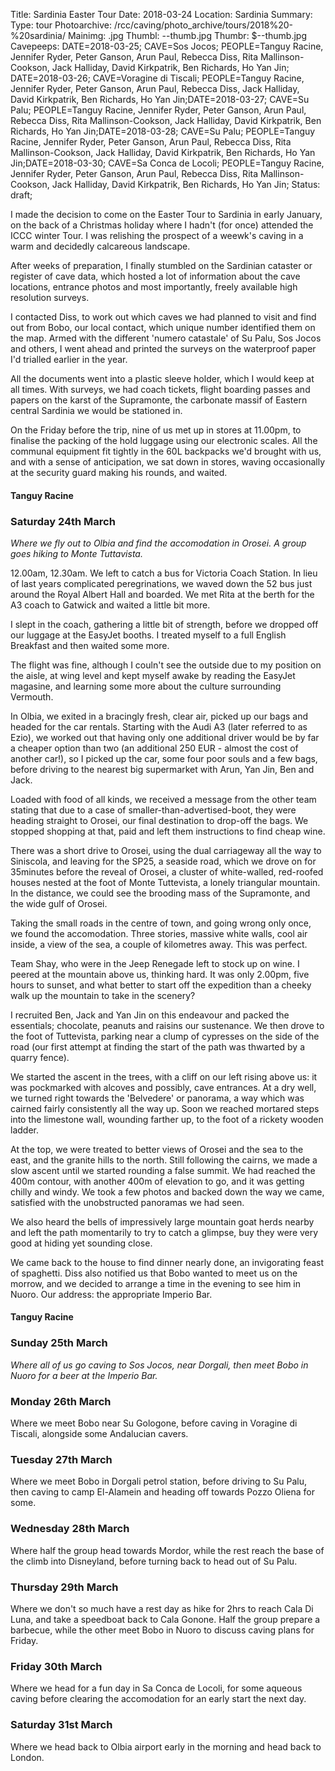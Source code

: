 Title: Sardinia Easter Tour Date: 2018-03-24 Location: Sardinia Summary: 
Type: tour Photoarchive: /rcc/caving/photo_archive/tours/2018%20-%20sardinia/ Mainimg: .jpg Thumbl: --thumb.jpg Thumbr: $--thumb.jpg Cavepeeps: DATE=2018-03-25; CAVE=Sos Jocos; PEOPLE=Tanguy Racine, Jennifer Ryder, Peter Ganson, Arun Paul, Rebecca Diss, Rita Mallinson-Cookson, Jack Halliday, David Kirkpatrik, Ben Richards, Ho Yan Jin; DATE=2018-03-26; CAVE=Voragine di Tiscali; PEOPLE=Tanguy Racine, Jennifer Ryder, Peter Ganson, Arun Paul, Rebecca Diss, Jack Halliday, David Kirkpatrik, Ben Richards, Ho Yan Jin;DATE=2018-03-27; CAVE=Su Palu; PEOPLE=Tanguy Racine, Jennifer Ryder, Peter Ganson, Arun Paul, Rebecca Diss, Rita Mallinson-Cookson, Jack Halliday, David Kirkpatrik, Ben Richards, Ho Yan Jin;DATE=2018-03-28; CAVE=Su Palu; PEOPLE=Tanguy Racine, Jennifer Ryder, Peter Ganson, Arun Paul, Rebecca Diss, Rita Mallinson-Cookson, Jack Halliday, David Kirkpatrik, Ben Richards, Ho Yan Jin;DATE=2018-03-30; CAVE=Sa Conca de Locoli; PEOPLE=Tanguy Racine, Jennifer Ryder, Peter Ganson, Arun Paul, Rebecca Diss, Rita Mallinson-Cookson, Jack Halliday, David Kirkpatrik, Ben Richards, Ho Yan Jin;
Status: draft;

I made the decision to come on the Easter Tour to Sardinia in early January, on the back of a Christmas holiday where I hadn't (for once) attended the ICCC winter Tour. I was relishing the prospect of a weewk's caving in a warm and decidedly calcareous landscape. 

After weeks of preparation, I finally stumbled on the Sardinian cataster or register of cave data, which hosted a lot of information about the cave locations, entrance photos and most importantly, freely available high resolution surveys.

I contacted Diss, to work out which caves we had planned to visit and find out from Bobo, our local contact, which unique number identified them on the map. Armed with the different 'numero catastale' of Su Palu, Sos Jocos and others, I went ahead and printed the surveys on the waterproof paper I'd trialled earlier in the year. 

All the documents went into a plastic sleeve holder, which I would keep at all times. With surveys, we had coach tickets, flight boarding passes and papers on the karst of the Supramonte, the carbonate massif of Eastern central Sardinia we would be stationed in.

On the Friday before the trip, nine of us met up in stores at 11.00pm, to finalise the packing of the hold luggage using our electronic scales. All the communal equipment fit tightly in the 60L backpacks we'd brought with us, and with a sense of anticipation, we sat down in stores, waving occasionally at the security guard making his rounds, and waited. 

#### Tanguy Racine

### Saturday 24th March
*Where we fly out to Olbia and find the accomodation in Orosei. A group goes hiking to Monte Tuttavista.*

12.00am, 12.30am.  We left to catch a bus for Victoria Coach Station. In lieu of last years complicated peregrinations, we waved down the 52 bus just around the Royal Albert Hall and boarded. We met Rita at the berth for the A3 coach to Gatwick and waited a little bit more. 

I slept in the coach, gathering a little bit of strength, before we dropped off our luggage at the EasyJet booths. I treated myself to a full English Breakfast and then waited some more. 

The flight was fine, although I couln't see the outside due to my position on the aisle, at wing level and kept myself awake by reading the EasyJet magasine, and learning some more about the culture surrounding Vermouth. 

In Olbia, we exited in a bracingly fresh, clear air, picked up our bags and headed for the car rentals. Starting with the Audi A3 (later referred to as Ezio), we worked out that having only one additional driver would be by far a cheaper option than two (an additional 250 EUR - almost the cost of another car!), so I picked up the car, some four poor souls and a few bags, before driving to the nearest big supermarket with Arun, Yan Jin, Ben and Jack.

Loaded with food of all kinds, we received a message from the other team stating that due to a case of smaller-than-advertised-boot, they were heading straight to Orosei, our final destination to drop-off the bags. We stopped shopping at that, paid and left them instructions to find cheap wine. 

There was a short drive to Orosei, using the dual carriageway all the way to Siniscola, and leaving for the SP25, a seaside road, which we drove on for 35minutes before the reveal of Orosei, a cluster of white-walled, red-roofed houses nested at the foot of Monte Tuttevista, a lonely triangular mountain. In the distance, we could see the brooding mass of the Supramonte, and the wide gulf of Orosei.

Taking the small roads in the centre of town, and going wrong only once, we found the accomodation. Three stories, massive white walls, cool air inside, a view of the sea, a couple of kilometres away. This was perfect.

Team Shay, who were in the Jeep Renegade left to stock up on wine. I peered at the mountain above us, thinking hard. It was only 2.00pm, five hours to sunset, and what better to start off the expedition than a cheeky walk up the mountain to take in the scenery?

I recruited Ben, Jack and Yan Jin on this endeavour and packed the essentials; chocolate, peanuts and raisins our sustenance. We then drove to the foot of Tuttevista, parking near a clump of cypresses on the side of the road (our first attempt at finding the start of the path was thwarted by a quarry fence).

We started the ascent in the trees, with a cliff on our left rising above us: it was pockmarked with alcoves and possibly, cave entrances. At a dry well, we turned right towards the 'Belvedere' or panorama, a way which was cairned fairly consistently all the way up. Soon we reached mortared steps into the limestone wall, wounding farther up, to the foot of a rickety wooden ladder. 

At the top, we were treated to better views of Orosei and the sea to the east, and the granite hills to the north. Still following the cairns, we made a slow ascent until we started rounding a false summit. We had reached the 400m contour, with another 400m of elevation to go, and it was getting chilly and windy. We took a few photos and backed down the way we came, satisfied with the unobstructed panoramas we had seen. 

We also heard the bells of impressively large mountain goat herds nearby and left the path momentarily to try to catch a glimpse, buy they were very good at hiding yet sounding close.

We came back to the house to find dinner nearly done, an invigorating feast of spaghetti. Diss also notified us that Bobo wanted to meet us on the morrow, and we decided to arrange a time in the evening to see him in Nuoro. Our address: the appropriate Imperio Bar.

#### Tanguy Racine

### Sunday 25th March
*Where all of us go caving to Sos Jocos, near Dorgali, then meet Bobo in Nuoro for a beer at the Imperio Bar.*

### Monday 26th March
Where we meet Bobo near Su Gologone, before caving in Voragine di Tiscali, alongside some Andalucian cavers.
### Tuesday 27th March
Where we meet Bobo in Dorgali petrol station, before driving to Su Palu, then caving to camp El-Alamein and heading off towards Pozzo Oliena for some.
### Wednesday 28th March
Where half the group head towards Mordor, while the rest reach the base of the climb into Disneyland, before turning back to head out of Su Palu.
### Thursday 29th March
Where we don't so much have a rest day as hike for 2hrs to reach Cala Di Luna, and take a speedboat back to Cala Gonone. Half the group prepare a barbecue, while the other meet Bobo in Nuoro to discuss caving plans for Friday.
### Friday 30th March
Where we head for a fun day in Sa Conca de Locoli, for some aqueous caving before clearing the accomodation for an early start the next day.
### Saturday 31st March
Where we head back to Olbia airport early in the morning and head back to London.



